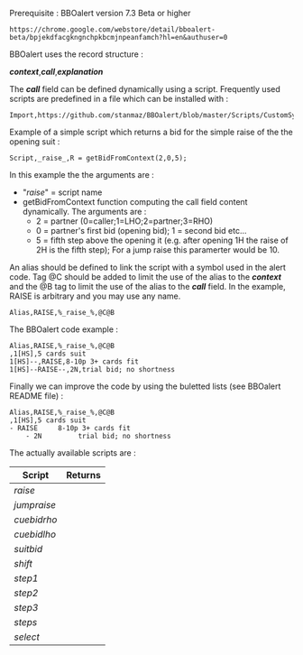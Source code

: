 Prerequisite : BBOalert version 7.3 Beta or higher

    https://chrome.google.com/webstore/detail/bboalert-beta/bpjekdfacgkngnchpkbcmjnpeanfamch?hl=en&authuser=0

BBOalert uses the record structure :

   ***context***,***call***,***explanation***

The ***call*** field can be defined dynamically using a script. Frequently used scripts are predefined in a file which can be installed with :

    Import,https://github.com/stanmaz/BBOalert/blob/master/Scripts/CustomSyntax/CustomSyntaxScriptLibrary.js

Example of a simple script which returns a bid for the simple raise of the the opening suit :

    Script,_raise_,R = getBidFromContext(2,0,5);

In this example the the arguments are :
- "_raise_" = script name
- getBidFromContext function computing the call field content dynamically. The arguments are :
    - 2 = partner (0=caller;1=LHO;2=partner;3=RHO)
    - 0 = partner's first bid (opening bid); 1 = second bid etc...
    - 5 = fifth step above the opening it (e.g. after opening 1H the raise of 2H is the fifth step); For a jump raise this paramerter would be 10.

An alias should be defined to link the script with a symbol used in the alert code. Tag @C should be added to limit the use of the alias to the ***context*** and the @B tag to limit the use of the alias to the ***call*** field. In the example, RAISE is arbitrary and you may use any name.

    Alias,RAISE,%_raise_%,@C@B

The BBOalert code example :

    Alias,RAISE,%_raise_%,@C@B
    ,1[HS],5 cards suit
    1[HS]--,RAISE,8-10p 3+ cards fit
    1[HS]--RAISE--,2N,trial bid; no shortness

Finally we can improve the code by using the buletted lists (see BBOalert README file) :

    Alias,RAISE,%_raise_%,@C@B
    ,1[HS],5 cards suit
    - RAISE     8-10p 3+ cards fit
        - 2N         trial bid; no shortness

The actually available scripts are :

| Script | Returns |
|--------|---------|
|_raise_||
|_jumpraise_||
|_cuebidrho_||
|_cuebidlho_||
|_suitbid_||
|_shift_||
|_step1_||
|_step2_||
|_step3_||
|_steps_||
|_select_||
